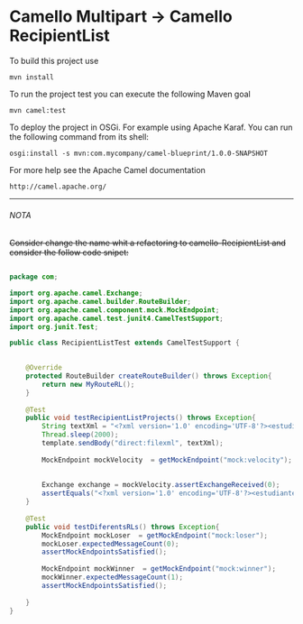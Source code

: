 Camello Multipart -> Camello RecipientList
==========================================

To build this project use

    mvn install

To run the project test you can execute the following Maven goal

    mvn camel:test

To deploy the project in OSGi. For example using Apache Karaf.
You can run the following command from its shell:

    osgi:install -s mvn:com.mycompany/camel-blueprint/1.0.0-SNAPSHOT

For more help see the Apache Camel documentation

    http://camel.apache.org/
    
------------------------------------
###### NOTA
~~Consider change the name whit a refactoring to camello-RecipientList
and consider the follow code snipet:~~


```java

package com;

import org.apache.camel.Exchange;
import org.apache.camel.builder.RouteBuilder;
import org.apache.camel.component.mock.MockEndpoint;
import org.apache.camel.test.junit4.CamelTestSupport;
import org.junit.Test;

public class RecipientListTest extends CamelTestSupport {

	
	@Override
	protected RouteBuilder createRouteBuilder() throws Exception{
		return new MyRouteRL();
	}
	
	@Test
	public void testRecipientListProjects() throws Exception{
		String textXml = "<?xml version='1.0' encoding='UTF-8'?><estudiante><nombres>Fredis David</nombres><apellidos>Vergara Giraldo</apellidos><curso>Desarrollo web</curso><calificacion1>3.0</calificacion1><calificacion2>2.4</calificacion2><calificacion3>3.9</calificacion3></estudiante>";
		Thread.sleep(2000);
		template.sendBody("direct:filexml", textXml);
		
		MockEndpoint mockVelocity  = getMockEndpoint("mock:velocity");
		
		
		Exchange exchange = mockVelocity.assertExchangeReceived(0);
		assertEquals("<?xml version='1.0' encoding='UTF-8'?><estudiante><nombres>Fredis David</nombres><apellidos>Vergara Giraldo</apellidos><mensaje>Desarrollo web</mensaje><curso>Aprobado</curso><comentario>XXX</comentario></estudiante>", exchange.getIn().getBody());
	}
	
	@Test
	public void testDiferentsRLs() throws Exception{
		MockEndpoint mockLoser  = getMockEndpoint("mock:loser");
		mockLoser.expectedMessageCount(0);
		assertMockEndpointsSatisfied();
		
		MockEndpoint mockWinner  = getMockEndpoint("mock:winner");
		mockWinner.expectedMessageCount(1);
		assertMockEndpointsSatisfied();
		
	}
}
```
